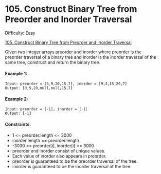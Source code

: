 # 105. Construct Binary Tree from Preorder and Inorder Traversal

Difficulty: Easy

[105. Construct Binary Tree from Preorder and Inorder Traversal](https://leetcode.com/problems/construct-binary-tree-from-preorder-and-inorder-traversal)

Given two integer arrays preorder and inorder where preorder is the preorder traversal of a binary tree and inorder is the inorder traversal of the same tree, construct and return the binary tree.

#### Example 1:

```
Input: preorder = [3,9,20,15,7], inorder = [9,3,15,20,7]
Output: [3,9,20,null,null,15,7]
```

#### Example 2:

```
Input: preorder = [-1], inorder = [-1]
Output: [-1]
```

#### Constraints:

-   1 <= preorder.length <= 3000
-   inorder.length == preorder.length
-   -3000 <= preorder[i], inorder[i] <= 3000
-   preorder and inorder consist of unique values.
-   Each value of inorder also appears in preorder.
-   preorder is guaranteed to be the preorder traversal of the tree.
-   inorder is guaranteed to be the inorder traversal of the tree.
